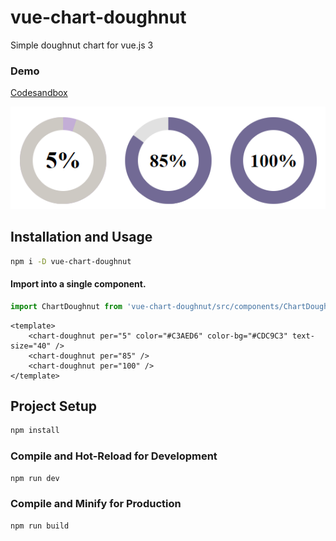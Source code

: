 # vue-chart-doughnut

Simple doughnut chart for vue.js 3

### Demo

[Codesandbox](https://codesandbox.io/s/vue-chart-doughnut-d668sx)

![doughnut chart preview](./src/assets/img/for-readme/01.png)

## Installation and Usage
```sh
npm i -D vue-chart-doughnut
```
#### Import into a single component.
```js
import ChartDoughnut from 'vue-chart-doughnut/src/components/ChartDoughnut';
```
```vue
<template>
	<chart-doughnut per="5" color="#C3AED6" color-bg="#CDC9C3" text-size="40" />
	<chart-doughnut per="85" />
	<chart-doughnut per="100" />
</template>
```

## Project Setup

```sh
npm install
```

### Compile and Hot-Reload for Development

```sh
npm run dev
```

### Compile and Minify for Production

```sh
npm run build
```
